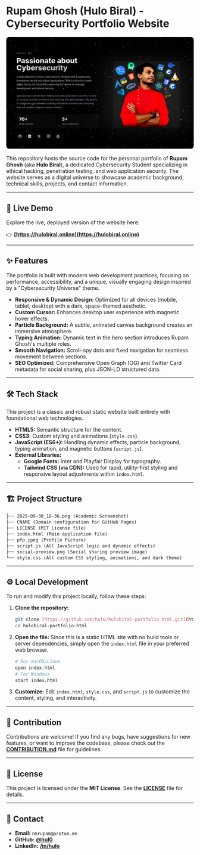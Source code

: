 # Rupam Ghosh (Hulo Biral) - Cybersecurity Portfolio Website

<p align="center">
  <a href="./social-preview.png" target="_blank">
    <img src="./social-preview.png" alt="Rupam Ghosh Portfolio Screenshot" style="border-radius: 8px;">
  </a>
</p>

This repository hosts the source code for the personal portfolio of **Rupam Ghosh** (aka **Hulo Biral**), a dedicated Cybersecurity Student specializing in ethical hacking, penetration testing, and web application security. The website serves as a digital universe to showcase academic background, technical skills, projects, and contact information.

---

## 🚀 Live Demo

Explore the live, deployed version of the website here:

👉 **[https://hulobiral.online](https://hulobiral.online)**

---

## ✨ Features

The portfolio is built with modern web development practices, focusing on performance, accessibility, and a unique, visually engaging design inspired by a "Cybersecurity Universe" theme.

* **Responsive & Dynamic Design:** Optimized for all devices (mobile, tablet, desktop) with a dark, space-themed aesthetic.
* **Custom Cursor:** Enhances desktop user experience with magnetic hover effects.
* **Particle Background:** A subtle, animated canvas background creates an immersive atmosphere.
* **Typing Animation:** Dynamic text in the hero section introduces Rupam Ghosh's multiple roles.
* **Smooth Navigation:** Scroll-spy dots and fixed navigation for seamless movement between sections.
* **SEO Optimized:** Comprehensive Open Graph (OG) and Twitter Card metadata for social sharing, plus JSON-LD structured data.

---

## 🛠️ Tech Stack

This project is a classic and robust static website built entirely with foundational web technologies.

* **HTML5:** Semantic structure for the content.
* **CSS3:** Custom styling and animations (`style.css`).
* **JavaScript (ES6+):** Handling dynamic effects, particle background, typing animation, and magnetic buttons (`script.js`).
* **External Libraries:**
    * **Google Fonts:** Inter and Playfair Display for typography.
    * **Tailwind CSS (via CDN):** Used for rapid, utility-first styling and responsive layout adjustments within `index.html`.

---

## 🏗️ Project Structure
```
├── 2025-09-30_18-36.png (Academic Screenshot)
├── CNAME (Domain configuration for GitHub Pages)
├── LICENSE (MIT License file)
├── index.html (Main application file)
├── pfp.jpeg (Profile Picture)
├── script.js (All JavaScript logic and dynamic effects)
├── social-preview.png (Social sharing preview image)
└── style.css (All custom CSS styling, animations, and dark theme)
```
---

## ⚙️ Local Development

To run and modify this project locally, follow these steps:

1.  **Clone the repository:**
    ```bash
    git clone [https://github.com/hul0/hulobiral-portfolio-html.git](https://github.com/hul0/hulobiral-portfolio-html.git)
    cd hulobiral-portfolio-html
    ```

2.  **Open the file:**
    Since this is a static HTML site with no build tools or server dependencies, simply open the `index.html` file in your preferred web browser.

    ```bash
    # For macOS/Linux
    open index.html
    # For Windows
    start index.html
    ```

3.  **Customize:**
    Edit `index.html`, `style.css`, and `script.js` to customize the content, styling, and interactivity.

---

## 🤝 Contribution

Contributions are welcome! If you find any bugs, have suggestions for new features, or want to improve the codebase, please check out the **[CONTRIBUTION.md](CONTRIBUTION.md)** file for guidelines.

---

## 📝 License

This project is licensed under the **MIT License**. See the **[LICENSE](LICENSE)** file for details.

---

## 📧 Contact

* **Email:** `nmrupam@proton.me`
* **GitHub:** **[@hul0](https://github.com/hul0)**
* **LinkedIn:** **[/in/hulo](https://www.linkedin.com/in/hulo)**
